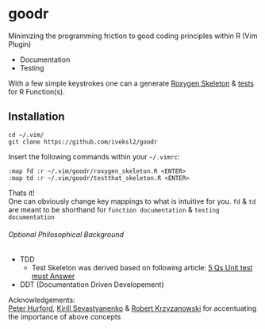 # goodr

Minimizing the programming friction to good coding principles within R (Vim Plugin)

* Documentation
* Testing

With a few simple keystrokes one can a generate [Roxygen Skeleton](https://github.com/iveksl2/goodr/blob/master/roxygen_skeleton.R) & [tests](https://github.com/iveksl2/goodr/blob/master/testthat_skeleton.R) for R Function(s).

## Installation
```
cd ~/.vim/
git clone https://github.com/iveksl2/goodr
```

Insert the following commands within your `~/.vimrc`:

```
:map fd :r ~/.vim/goodr/roxygen_skeleton.R <ENTER>
:map td :r ~/.vim/goodr/testthat_skeleton.R <ENTER>
```
Thats it!     
One can obviously change key mappings to what is intuitive for you. 
`fd` & `td` are meant to be shorthand for `function documentation` & `testing documentation` 

###### Optional Philosophical Background

  * TDD 
    * Test Skeleton was derived based on following article: [5 Qs Unit test must Answer](https://medium.com/javascript-scene/what-every-unit-test-needs-f6cd34d9836d#.8q5bzhcsj) 
  * DDT (Documentation Driven Developement)


Acknowledgements:   
[Peter Hurford](https://github.com/peterhurford), [Kirill Sevastyanenko](https://github.com/kirillseva) & [Robert Krzyzanowski](https://github.com/robertzk) for accentuating the importance of above concepts



